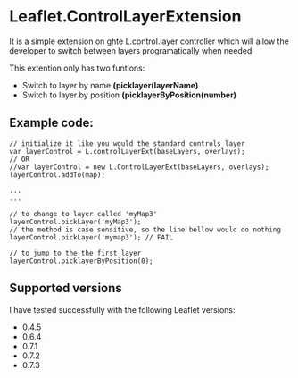 Leaflet.ControlLayerExtension
=============================

It is a simple extension on ghte L.control.layer controller which will allow the developer to switch between layers programatically when needed

This extention only has two funtions:
* Switch to layer by name **(picklayer(layerName)**
* Switch to layer by position **(picklayerByPosition(number)**

## Example code:

    // initialize it like you would the standard controls layer
    var layerControl = L.controlLayerExt(baseLayers, overlays);
    // OR
    //var layerControl = new L.ControlLayerExt(baseLayers, overlays);
    layerControl.addTo(map);
    
    ...
    ...

    // to change to layer called 'myMap3'
    layerControl.pickLayer('myMap3');
    // the method is case sensitive, so the line bellow would do nothing
    layerControl.pickLayer('mymap3'); // FAIL

    // to jump to the the first layer
    layerControl.picklayerByPosition(0);


## Supported versions

I have tested successfully with the following Leaflet versions:

* 0.4.5
* 0.6.4
* 0.7.1
* 0.7.2
* 0.7.3

